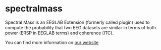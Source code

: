 spectralmass
============

Spectral Mass is an EEGLAB Extension (formerly called plugin) used to compute the probability that two EEG datasets are similar in terms of both power (ERSP in EEGLAB terms) and coherence (ITC).

You can find more information on [our website](https://www.hiit.fi/marco.filetti/spectralmass)
